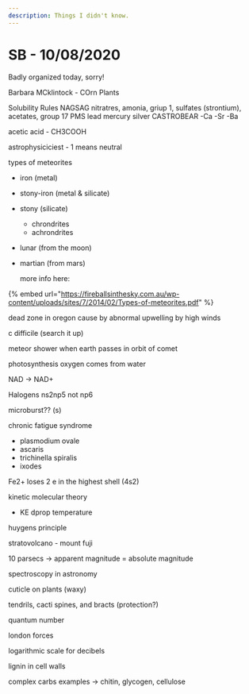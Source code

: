 ```yaml
---
description: Things I didn't know.
---
```


# SB - 10/08/2020

Badly organized today, sorry!

Barbara MCklintock - COrn Plants

Solubility Rules NAGSAG nitratres, amonia, griup 1, sulfates \(strontium\), acetates, group 17 PMS lead mercury silver CASTROBEAR -Ca -Sr -Ba

acetic acid - CH3COOH

astrophysiciciest - 1 means neutral

types of meteorites

* iron \(metal\)
* stony-iron \(metal & silicate\)
* stony \(silicate\)
  * chrondrites
  * achrondrites
* lunar \(from the moon\)
* martian \(from mars\)

  more info here:

{% embed url="https://fireballsinthesky.com.au/wp-content/uploads/sites/7/2014/02/Types-of-meteorites.pdf" %}

dead zone in oregon cause by abnormal upwelling by high winds

c difficile \(search it up\)

meteor shower when earth passes in orbit of comet

photosynthesis oxygen comes from water

NAD -&gt; NAD+

Halogens ns2np5 not np6

microburst?? \(s\)

chronic fatigue syndrome

* plasmodium ovale
* ascaris
* trichinella spiralis
* ixodes

Fe2+ loses 2 e in the highest shell \(4s2\)

kinetic molecular theory

* KE dprop temperature

huygens principle

stratovolcano - mount fuji

10 parsecs -&gt; apparent magnitude = absolute magnitude

spectroscopy in astronomy

cuticle on plants \(waxy\)

tendrils, cacti spines, and bracts \(protection?\)

quantum number

london forces

logarithmic scale for decibels

lignin in cell walls

complex carbs examples -&gt; chitin, glycogen, cellulose




